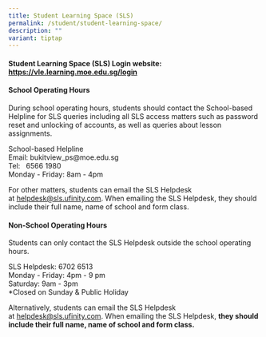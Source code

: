 ```yaml
---
title: Student Learning Space (SLS)
permalink: /student/student-learning-space/
description: ""
variant: tiptap
---
```

<h4><strong>Student Learning Space (SLS) Login website:</strong><br><a href="https://vle.learning.moe.edu.sg/login" rel="noopener noreferrer nofollow" target="_blank">https://vle.learning.moe.edu.sg/login</a></h4>
<p></p>
<h4><strong>School Operating Hours</strong></h4>
<p>During school operating hours, students should contact the&nbsp;School-based
Helpline&nbsp;for SLS queries including all SLS access matters such as
password reset and unlocking of accounts, as well as queries about lesson
assignments.</p>
<p>School-based Helpline
<br>Email:&nbsp;bukitview_ps@moe.edu.sg
<br>Tel:&nbsp; &nbsp;6566 1980
<br>Monday - Friday: 8am - 4pm</p>
<p>For other matters, students can email the SLS Helpdesk at&nbsp;<a href="mailto:helpdesk@sls.ufinity.com" rel="noopener noreferrer nofollow" target="_blank">helpdesk@sls.ufinity.com</a>.&nbsp;When
emailing the SLS Helpdesk,&nbsp;they should include their full name, name
of school and form class.</p>
<h4><strong>Non-School Operating Hours</strong></h4>
<p>Students&nbsp;can&nbsp;only&nbsp;contact the&nbsp;SLS Helpdesk&nbsp;outside
the school operating hours.</p>
<p>SLS Helpdesk: 6702 6513
<br>Monday - Friday: 4pm - 9 pm
<br>Saturday: 9am -&nbsp;3pm
<br>*Closed on Sunday &amp; Public Holiday
</p><p>Alternatively, students can email the SLS Helpdesk at&nbsp;<a href="mailto:helpdesk@sls.ufinity.com" rel="noopener noreferrer nofollow" target="_blank">helpdesk@sls.ufinity.com</a>.
When emailing the SLS Helpdesk,&nbsp;<strong>they should include their full name, name of school and form class.</strong>
</p>